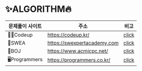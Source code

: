 # ✨ALGORITHM🔥

| 문제풀이 사이트 | 주소                        | 비고                   |
| --------------- | --------------------------- | ---------------------- |
| 🐱‍🏍Codeup        | https://codeup.kr/          | [click](./codeup)      |
| 🌃SWEA           | https://swexpertacademy.com | [click](./SWEA)        |
| 🥇BOJ            | https://www.acmicpc.net/    | [click](./BOJ)         |
| 🖥Programmers    | https://programmers.co.kr/  | [click](./programmers) |